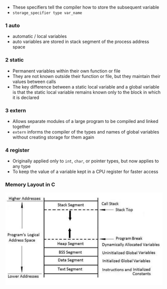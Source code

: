 - These specifiers tell the compiler how to store the subsequent variable
- `storage_specifier type var_name`
### 1 auto
- automatic / local variables
- auto variables are stored in stack segment of the process address space

### 2 static
- Permanent variables within their own function or file
- They are not known outside their function or file, but they maintain their values between calls
- The key difference between a static local variable and a global variable is that the static local variable remains known only to the block in which it is declared

### 3 extern
- Allows separate modules of a large program to be compiled and linked together
- `extern` informs the compiler of the types and names of global variables without creating storage for them again
### 4 register 

- Originally applied only to `int`, `char`, or pointer types, but now applies to any type
- To keep the value of a variable kept in a CPU register for faster access

### Memory Layout in C

![Memory layout in C](images/memory_layout_c.png)